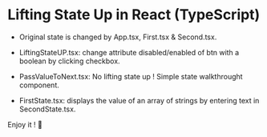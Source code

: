# Lifting State Up in React (TypeScript)

- Original state is changed by App.tsx, First.tsx & Second.tsx.

- LiftingStateUP.tsx: change attribute disabled/enabled of btn with a boolean by clicking checkbox.

- PassValueToNext.tsx: No lifting state up ! Simple state walkthrought component.  

- FirstState.tsx: displays the value of an array of strings by entering text in SecondState.tsx.

Enjoy it ! :koala:
